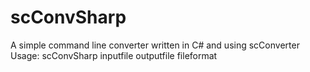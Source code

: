 # scConvSharp
A simple command line converter written in C# and using scConverter<br>
Usage: scConvSharp inputfile outputfile fileformat

